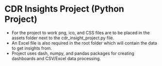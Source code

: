 # CDR Insights Project (Python Project)
- For the project to work png, ico, and CSS files are to be placed in the assets folder next to the cdr_insight_project.py file.
- An Excel file is also required in the root folder which will contain the data to get insights from.
- Project uses dash, numpy, and pandas packages for creating dashboards and CSV/Excel data processing.



